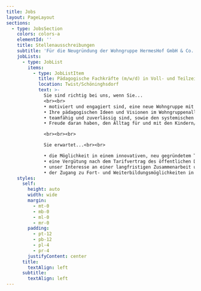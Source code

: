 ```yaml
---
title: Jobs
layout: PageLayout
sections:
  - type: JobsSection
    colors: colors-a
    elementId: ''
    title: Stellenausschreibungen
    subtitle: 'Für die Neugründung der Wohngruppe HermesHof GmbH & Co. KG suchen wir folgende Stellen:'
    jobLists:
      - type: JobList
        items:
          - type: JobListItem
            title: Pädagogische Fachkräfte (m/w/d) in Voll- und Teilzeit
            location: Twist/Schöninghsdorf
            text: >-
              Sie sind richtig bei uns, wenn Sie...
              <br><br>
              •	motiviert und engagiert sind, eine neue Wohngruppe mit Kindern (ab einem Aufnahmealter von 10 Jahren) aufzubauen<br>
              •	Ihre pädagogischen Ideen und Visionen im Wohngruppenalltag ein- und umsetzen möchten<br>
              •	teamfähig und zuverlässig sind, sowie den systemischen Handlungsansatz umsetzen möchten<br>
              •	Freude daran haben, den Alltag für und mit den Kindern/Jugendlichen und jungen Volljährigen zu gestalten

              <br><br><br>

              Sie erwartet...<br><br>

              •	die Möglichkeit in einem innovativen, neu gegründetem Team, den pädagogischen Alltag mit dem systemischen Handlungsansatz der Kinder, Jugendlichen und jungen Volljährigen mitzugestalten<br>
              •	eine Vergütung nach dem Tarifvertrag des öffentlichen Dienstes (TVöD)<br>
              •	unser Interesse an einer langfristigen Zusammenarbeit und gemeinsamer Weiterentwicklung<br>
              •	der Zugang zu Fort- und Weiterbildungsmöglichkeiten in der Traumapädagogik und zum systemischen Grundgedanken
    styles:
      self:
        height: auto
        width: wide
        margin:
          - mt-0
          - mb-0
          - ml-0
          - mr-0
        padding:
          - pt-12
          - pb-12
          - pl-4
          - pr-4
        justifyContent: center
      title:
        textAlign: left
      subtitle:
        textAlign: left
---
```

